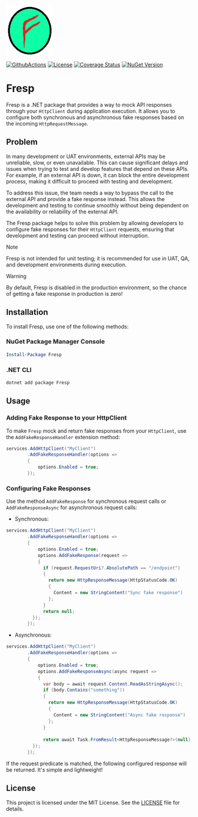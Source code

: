 ![Fresp Icon](./resources/icon.png)

[![GithubActions](https://github.com/Adolfok3/fresp/actions/workflows/main.yml/badge.svg)](https://github.com/Adolfok3/fresp/actions)
[![License](https://img.shields.io/badge/license-MIT-green)](./LICENSE)
[![Coverage Status](https://coveralls.io/repos/github/Adolfok3/Fresp/badge.svg?branch=main)](https://coveralls.io/github/Adolfok3/Fresp?branch=main)
[![NuGet Version](https://img.shields.io/nuget/vpre/fresp)](https://www.nuget.org/packages/fresp)

# Fresp

Fresp is a .NET package that provides a way to mock API responses through your `HttpClient` during application execution. It allows you to configure both synchronous and asynchronous fake responses based on the incoming `HttpRequestMessage`.

## Problem

In many development or UAT environments, external APIs may be unreliable, slow, or even unavailable. This can cause significant delays and issues when trying to test and develop features that depend on these APIs. For example, if an external API is down, it can block the entire development process, making it difficult to proceed with testing and development.

To address this issue, the team needs a way to bypass the call to the external API and provide a fake response instead. This allows the development and testing to continue smoothly without being dependent on the availability or reliability of the external API.

The Fresp package helps to solve this problem by allowing developers to configure fake responses for their `HttpClient` requests, ensuring that development and testing can proceed without interruption.

> [!NOTE]
> Fresp is not intended for unit testing; it is recommended for use in UAT, QA, and development environments during execution.

> [!WARNING]
> By default, Fresp is disabled in the production environment, so the chance of getting a fake response in production is zero!

## Installation

To install Fresp, use one of the following methods:

### NuGet Package Manager Console

```powershell
Install-Package Fresp
```

### .NET CLI

```bash
dotnet add package Fresp
```

## Usage

### Adding Fake Response to your HttpClient

To make `Fresp` mock and return fake responses from your `HttpClient`, use the `AddFakeResponseHandler` extension method:

```csharp
services.AddHttpClient("MyClient")
        .AddFakeResponseHandler(options =>
        {
            options.Enabled = true;
        });
```

### Configuring Fake Responses

Use the method `AddFakeResponse` for synchronous request calls or `AddFakeResponseAsync` for asynchronous request calls:

- Synchronous:
```csharp
services.AddHttpClient("MyClient")
        .AddFakeResponseHandler(options =>
        {
            options.Enabled = true;
            options.AddFakeResponse(request =>
            {
              if (request.RequestUri?.AbsolutePath == "/endpoint")
              {
                return new HttpResponseMessage(HttpStatusCode.OK)
                {
                  Content = new StringContent("Sync fake response")
                };
              }
              return null;
          });
        });
```
- Asynchronous:
```csharp
services.AddHttpClient("MyClient")
        .AddFakeResponseHandler(options =>
        {
            options.Enabled = true;
            options.AddFakeResponseAsync(async request =>
            {
              var body = await request.Content.ReadAsStringAsync();
              if (body.Contains("something"))
              {
                return new HttpResponseMessage(HttpStatusCode.OK)
                {
                  Content = new StringContent("Async fake response")
                };
              }

              return await Task.FromResult<HttpResponseMessage?>(null);
          });
        });
```

If the request predicate is matched, the following configured response will be returned. It's simple and lightweight!

## License

This project is licensed under the MIT License. See the [LICENSE](LICENSE) file for details.